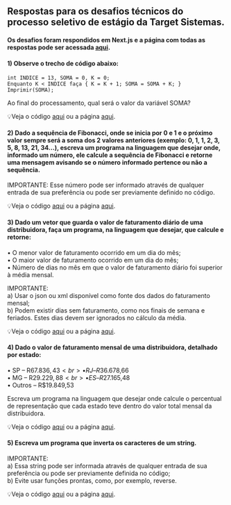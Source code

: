 ## Respostas para os desafios técnicos do processo seletivo de estágio da Target Sistemas.

#### Os desafios foram respondidos em Next.js e a página com todas as respostas pode ser acessada <a href='https://danielosilva1.github.io/desafio-target/'>aqui</a>.

#### 1) Observe o trecho de código abaixo:
```
int INDICE = 13, SOMA = 0, K = 0;
Enquanto K < INDICE faça { K = K + 1; SOMA = SOMA + K; }
Imprimir(SOMA);
```
Ao final do processamento, qual será o valor da variável SOMA?

💡Veja o código <a href='./app/sum/page.tsx'>aqui</a> ou a página <a href='https://danielosilva1.github.io/desafio-target/#q1'>aqui</a>.

#### 2) Dado a sequência de Fibonacci, onde se inicia por 0 e 1 e o próximo valor sempre será a soma dos 2 valores anteriores (exemplo: 0, 1, 1, 2, 3, 5, 8, 13, 21, 34...), escreva um programa na linguagem que desejar onde, informado um número, ele calcule a sequência de Fibonacci e retorne uma mensagem avisando se o número informado pertence ou não a sequência.

IMPORTANTE: Esse número pode ser informado através de qualquer entrada de sua preferência ou pode ser previamente definido no código.

💡Veja o código <a href='./app/fibonacci/page.tsx'>aqui</a> ou a página <a href='https://danielosilva1.github.io/desafio-target/#q2'>aqui</a>.

#### 3) Dado um vetor que guarda o valor de faturamento diário de uma distribuidora, faça um programa, na linguagem que desejar, que calcule e retorne:
• O menor valor de faturamento ocorrido em um dia do mês;<br>
• O maior valor de faturamento ocorrido em um dia do mês;<br>
• Número de dias no mês em que o valor de faturamento diário foi superior à média mensal.

IMPORTANTE:<br>
a) Usar o json ou xml disponível como fonte dos dados do faturamento mensal;<br>
b) Podem existir dias sem faturamento, como nos finais de semana e feriados. Estes dias devem ser ignorados no cálculo da média.<br>

💡Veja o código <a href='./app/revenue/page.tsx'>aqui</a> ou a página <a href='https://danielosilva1.github.io/desafio-target/#q3'>aqui</a>.

#### 4) Dado o valor de faturamento mensal de uma distribuidora, detalhado por estado:<br>
• SP – R$67.836,43<br>
• RJ – R$36.678,66<br>
• MG – R$29.229,88<br>
• ES – R$27.165,48<br>
• Outros – R$19.849,53

Escreva um programa na linguagem que desejar onde calcule o percentual de representação que cada estado teve dentro do valor total mensal da distribuidora.  

💡Veja o código <a href='./app/revenue-per-state/page.tsx'>aqui</a> ou a página <a href='https://danielosilva1.github.io/desafio-target/#q4'>aqui</a>.

#### 5) Escreva um programa que inverta os caracteres de um string.

IMPORTANTE:<br>
a) Essa string pode ser informada através de qualquer entrada de sua preferência ou pode ser previamente definida no código;<br>
b) Evite usar funções prontas, como, por exemplo, reverse.<br>

💡Veja o código <a href='./app/reverse/page.tsx'>aqui</a> ou a página <a href='https://danielosilva1.github.io/desafio-target/#q5'>aqui</a>.
